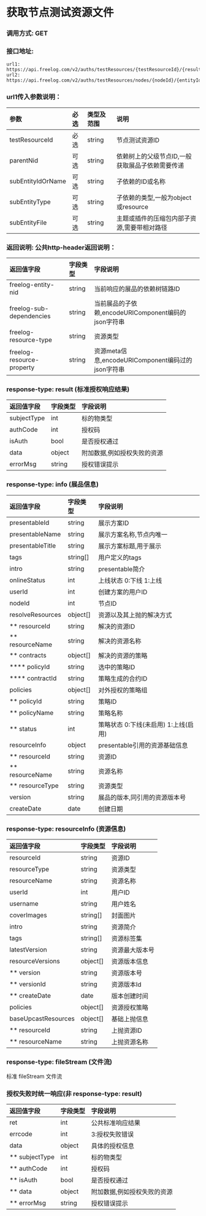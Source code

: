 # 获取节点测试资源文件

### 调用方式: GET

### 接口地址:

```
url1: https://api.freelog.com/v2/auths/testResources/{testResourceId}/{result|info|fileStream}
url2: https://api.freelog.com/v2/auths/testResources/nodes/{nodeId}/{entityIdOrName}/{result|info|fileStream}
```

### url1传入参数说明：

| 参数 | 必选 | 类型及范围 | 说明 |
| :--- | :--- | :--- | :--- |
| testResourceId | 必选 | string | 节点测试资源ID |
| parentNid | 可选 | string | 依赖树上的父级节点ID,一般获取展品子依赖需要传递 |
| subEntityIdOrName | 可选 | string | 子依赖的ID或名称 |
| subEntityType | 可选 | string | 子依赖的类型,一般为object或resource |
| subEntityFile | 可选 | string | 主题或插件的压缩包内部子资源,需要带相对路径 |

### 返回说明: 公共http-header返回说明：

| 返回值字段 | 字段类型 | 字段说明 |
| :--- | :--- | :--- |
| freelog-entity-nid | string | 当前响应的展品的依赖树链路ID |
| freelog-sub-dependencies | string | 当前展品的子依赖,encodeURIComponent编码的json字符串 |
| freelog-resource-type | string | 资源类型 |
| freelog-resource-property | string | 资源meta信息,encodeURIComponent编码过的json字符串 |

### response-type: result (标准授权响应结果)

| 返回值字段 | 字段类型 | 字段说明 |
| :--- | :--- | :--- |
| subjectType | int | 标的物类型 |
| authCode | int | 授权码 |
| isAuth | bool | 是否授权通过 |
| data | object | 附加数据,例如授权失败的资源 |
| errorMsg | string | 授权错误提示 |

### response-type: info (展品信息)

| 返回值字段 | 字段类型 | 字段说明 |
| :--- | :--- | :--- |
| presentableId | string | 展示方案ID |
| presentableName | string | 展示方案名称,节点内唯一 |
| presentableTitle | string | 展示方案标题,用于展示 |
| tags| string[] | 用户定义的tags |
| intro |string | presentable简介 |
| onlineStatus | int| 上线状态 0:下线 1:上线 |
| userId | int| 创建方案的用户ID |
| nodeId | int| 节点ID |
| resolveResources | object[] | 资源以及其上抛的解决方式 |
| ** resourceId | string | 解决的资源ID |
| ** resourceName | string | 解决的资源名称 |
| ** contracts | object[] | 解决的资源的策略 |
| **** policyId | string | 选中的策略ID |
| **** contractId | string | 策略生成的合约ID |
| policies| object[] | 对外授权的策略组 |
| ** policyId | string | 策略ID |
| ** policyName | string | 策略名称 |
| ** status | int | 策略状态 0:下线(未启用) 1:上线(启用) |
| resourceInfo| object | presentable引用的资源基础信息 |
| ** resourceId| string | 资源ID |
| ** resourceName | string | 资源名称 |
| ** resourceType | string | 资源类型 |
| version | string | 展品的版本,同引用的资源版本号 |
| createDate | date |创建日期 |

### response-type: resourceInfo (资源信息)

| 返回值字段 | 字段类型 | 字段说明 |
| :--- | :--- | :--- |
| resourceId | string | 资源ID |
| resourceType | string | 资源类型 |
| resourceName | string | 资源名称 |
| userId | int | 用户ID |
| username | string | 用户姓名 |
| coverImages | string[] | 封面图片 |
| intro | string | 资源简介 |
| tags | string[] | 资源标签集 |
| latestVersion | string | 资源最大版本号 |
| resourceVersions | object[] | 资源版本信息 |
| ** version | string | 资源版本号 |
| ** versionId | string | 资源版本Id |
| ** createDate | date | 版本创建时间 |
| policies | object[] | 资源授权策略 |
| baseUpcastResources | object[] | 基础上抛信息 |
| ** resourceId | string | 上抛资源ID |
| ** resourceName | string | 上抛资源名称 |

### response-type: fileStream (文件流)

   标准 fileStream 文件流

### 授权失败时统一响应(非 response-type: result)

| 返回值字段 | 字段类型 | 字段说明 |
| :--- | :--- | :--- |
| ret | int | 公共标准响应结果 |
| errcode | int | 3:授权失败错误 |
| data | object | 具体的授权信息 |
| ** subjectType | int | 标的物类型 |
| ** authCode | int | 授权码 |
| ** isAuth | bool | 是否授权通过 |
| ** data | object | 附加数据,例如授权失败的资源 |
| ** errorMsg | string | 授权错误提示 |


